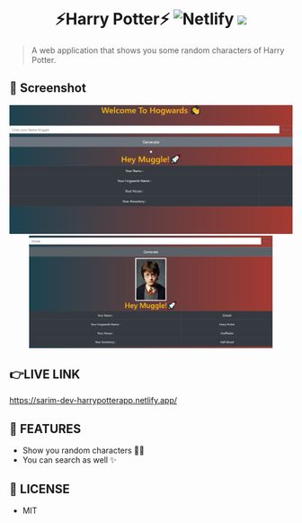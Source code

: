 <div align="center">
	<h1>⚡Harry Potter⚡
	<img alt="Netlify" src="https://img.shields.io/netlify/ef6bec37-0c07-4470-9a0f-7bccafc8aaba?logo=covid-19&logoColor=blue">
<img src="https://img.shields.io/github/license/mashape/apistatus.svg?style=flat-square">
</h1>
</div>

>A web application that shows you some random characters of Harry Potter.
 
 ## 🎩 Screenshot
 <div align="center">
 <img src = "src\components\app.jpg" alt="Application Interface"/>
 <img src = "src\components\working.jpg" height="200px" alt = "Application" />
 </div>
 

## 👉LIVE LINK
https://sarim-dev-harrypotterapp.netlify.app/

## 🚀 FEATURES

- Show you random characters 🐱‍🏍
- You can search as well ✨


## 🔑 LICENSE

- MIT